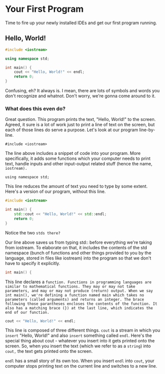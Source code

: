 # Your First Program

Time to fire up your newly installed IDEs and get our first program running.

## Hello, World!

```cpp
#include <iostream>

using namespace std;

int main() {
    cout << "Hello, World!" << endl;
    return 0;
}
```

Confusing, eh? It always is. I mean, there are lots of symbols and words you don't recognize and whatnot. Don't worry, we're gonna come around to it.

### What does this even do?

Great question. This program prints the text, "Hello, World!" to the screen. Agreed, it sure is a lot of work just to print a line of text on the screen, but each of those lines do serve a purpose. Let's look at our program line-by-line.

```
#include <iostream>
```

The line above includes a snippet of code into your program. More specifically, it adds some functions which your computer needs to print text, handle inputs and other input-output related stuff \(hence the name, `iostream).`

```
using namespace std;
```

This line reduces the amount of text you need to type by some extent. Here's a version of our program, without this line.

```cpp
#include <iostream>

int main() {
    std::cout << "Hello, World!" << std::endl;
    return 0;
}
```

Notice the two `stds there?`

Our line above saves us from typing std:: before everything we're taking from iostream. To elaborate on that, it includes the contents of the std namespace \(bunch of functions and other things provided to you by the language, stored in files like iostream\) into the program so that we don't have to specify it explicitly.

```cpp
int main() {
```

This line declares a `function. Functions in programming languages are similar to mathematical functions. They may or may not take parameters, and may or may not produce (return) output. When we say int main(), we're defining a function named main which takes no parameters (called arguments) and returns an integer. The brace following those parantheses encloses the contents of the function. It also has a matching brace (}) at the last line, which indicates the end of our function.`



```cpp
cout << "Hello, World!" << endl;
```

This line is composed of three different things. `cout` is a stream in which you `insert` "Hello, World!" and also `insert` something called `endl`. Here's the special thing about cout - whatever you insert into it gets printed onto the screen. So, when you insert the text \(which we refer to as a `string`\) into `cout,` the text gets printed onto the screen.

`endl` has a small story of its own too. When you insert `endl` into `cout`, your computer stops printing text on the current line and switches to a new line.





